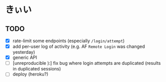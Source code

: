 # きぃい

## TODO

- [x] rate-limit some endpoints (especially `/login/attempt`)
- [x] add per-user log of activity (e.g. AF `Remote Login` was changed yesterday)
- [x] generic API
- [ ] [unreproducible ):] fix bug where login attempts are duplicated (results in duplicated sessions)
- [ ] deploy (heroku?)
